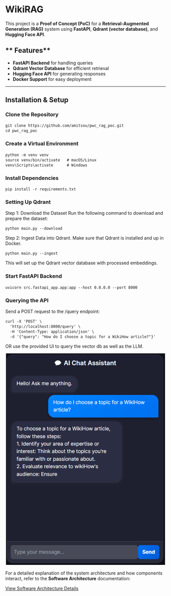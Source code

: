 # **WikiRAG**

This project is a **Proof of Concept (PoC)** for a **Retrieval-Augmented Generation (RAG)** system using **FastAPI**, **Qdrant (vector database)**, and **Hugging Face API**.

## ** Features**
- **FastAPI Backend** for handling queries
- **Qdrant Vector Database** for efficient retrieval
- **Hugging Face API** for generating responses
- **Docker Support** for easy deployment

---

## Installation & Setup

### Clone the Repository
```
git clone https://github.com/amitsou/pwc_rag_poc.git
cd pwc_rag_poc
```

### Create a Virtual Environment
```
python -m venv venv
source venv/bin/activate   # macOS/Linux
venv\Scripts\activate      # Windows
```

### Install Dependencies
```
pip install -r requirements.txt
```

### Setting Up Qdrant
Step 1: Download the Dataset
Run the following command to download and prepare the dataset:

```
python main.py --download
```

Step 2: Ingest Data into Qdrant. Make sure that Qdrant is installed and up in Docker.

```
python main.py --ingest
```
This will set up the Qdrant vector database with processed embeddings.

### Start FastAPI Backend
```
uvicorn src.fastapi_app.app:app --host 0.0.0.0 --port 8000
```

### Querying the API
Send a POST request to the /query endpoint:

```
curl -X 'POST' \
  'http://localhost:8000/query' \
  -H 'Content-Type: application/json' \
  -d '{"query": "How do I choose a topic for a WikiHow article?"}'
```

OR use the provided UI to query the vector db as well as the LLM.


<p align="center">
  <img src="src/fastapi_app/static/images/rag_example.png" alt="RAG Example" width="500"/>
</p>

For a detailed explanation of the system architecture and how components interact, refer to the **Software Architecture** documentation:

[View Software Architecture Details](docs/software_architecture.md)
